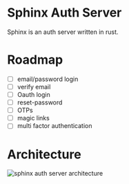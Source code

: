 

# Sphinx Auth Server

Sphinx is an auth server written in rust.

# Roadmap

- [ ] email/password login
- [ ] verify email
- [ ] Oauth login
- [ ] reset-password 
- [ ] OTPs
- [ ] magic links
- [ ] multi factor authentication

# Architecture

![sphinx auth server architecture](https://i.ibb.co/7r8rHSQ/image.png)

